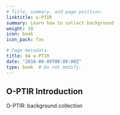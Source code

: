 ```yaml
---
# Title, summary, and page position.
linktitle: o-PTIR
summary: Learn how to collect background
weight: 10
icon: book
icon_pack: fas

# Page metadata.
title: 04 o-PTIR
date: "2018-09-09T00:00:00Z"
type: book  # Do not modify.
---
```


## O-PTIR Introduction

O-PTIR: background collection
